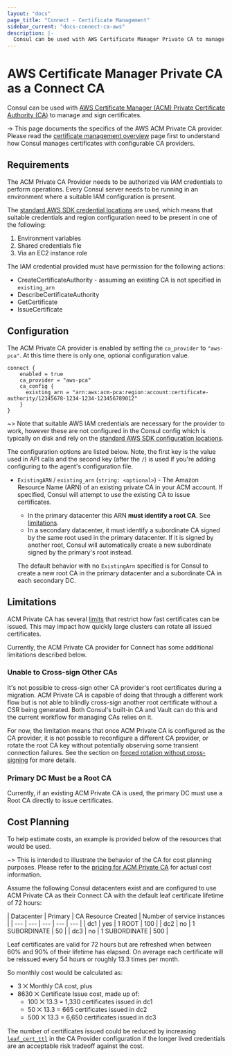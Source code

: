 ```yaml
---
layout: "docs"
page_title: "Connect - Certificate Management"
sidebar_current: "docs-connect-ca-aws"
description: |-
  Consul can be used with AWS Certificate Manager Private CA to manage and sign certificates.
---
```


# AWS Certificate Manager Private CA as a Connect CA

Consul can be used with [AWS Certificate Manager (ACM) Private Certificate
Authority
(CA)](https://aws.amazon.com/certificate-manager/private-certificate-authority/)
to manage and sign certificates.

-> This page documents the specifics of the AWS ACM Private CA provider.
Please read the [certificate management overview](/docs/connect/ca.html)
page first to understand how Consul manages certificates with configurable
CA providers.

## Requirements

The ACM Private CA Provider needs to be authorized via IAM credentials to
perform operations. Every Consul server needs to be running in an environment
where a suitable IAM configuration is present.

The [standard AWS SDK credential
locations](https://docs.aws.amazon.com/sdk-for-go/v1/developer-guide/configuring-sdk.html#specifying-credentials)
are used, which means that suitable credentials and region configuration need to be present in one of the following:
 1. Environment variables
 1. Shared credentials file
 1. Via an EC2 instance role

The IAM credential provided must have permission for the following actions:

 - CreateCertificateAuthority - assuming an existing CA is not specified in `existing_arn`
 - DescribeCertificateAuthority
 - GetCertificate
 - IssueCertificate

## Configuration

The ACM Private CA provider is enabled by setting the `ca_provider` to
`"aws-pca"`. At this time there is only one, optional configuration value.

```hcl
connect {
    enabled = true
    ca_provider = "aws-pca"
    ca_config {
      existing_arn = "arn:aws:acm-pca:region:account:certificate-authority/12345678-1234-1234-123456789012"
    }
}
```

 ~> Note that suitable AWS IAM credentials are necessary for the provider to
 work, however these are not configured in the Consul config which is typically
 on disk and rely on the [standard AWS SDK configuration
 locations](https://docs.aws.amazon.com/sdk-for-go/v1/developer-guide/configuring-sdk.html#specifying-credentials).

The configuration options are listed below. Note, the
first key is the value used in API calls and the second key (after the `/`)
is used if you're adding configuring to the agent's configuration file.

  * `ExistingARN` / `existing_arn` (`string: <optional>`) - The Amazon Resource
    Name (ARN) of an existing private CA in your ACM account. If specified,
    Consul will attempt to use the existing CA to issue certificates.
      - In the primary datacenter this ARN **must identify a root CA**. See
        [limitations](#limitations). 
      - In a secondary datacenter, it must identify a subordinate CA signed by
        the same root used in the primary datacenter. If it is signed by another
        root, Consul will automatically create a new subordinate signed by the
        primary's root instead.

      The default behavior with no `ExistingArn` specified is for Consul to
      create a new root CA in the primary datacenter and a subordinate CA in
      each secondary DC.

## Limitations

ACM Private CA has several
[limits](https://docs.aws.amazon.com/acm-pca/latest/userguide/PcaLimits.html)
that restrict how fast certificates can be issued. This may impact how quickly
large clusters can rotate all issued certificates.

Currently, the ACM Private CA provider for Connect has some additional
limitations described below.

### Unable to Cross-sign Other CAs

It's not possible to cross-sign other CA provider's root certificates during a
migration. ACM Private CA is capable of doing that through a different work flow
but is not able to blindly cross-sign another root certificate without a CSR
being generated. Both Consul's built-in CA and Vault can do this and the current
workflow for managing CAs relies on it.

For now, the limitation means that once ACM Private CA is configured as the CA
provider, it is not possible to reconfigure a different CA provider, or rotate
the root CA key without potentially observing some transient connection
failures. See the section on [forced rotation without
cross-signing](/docs/connect/ca.html#forced-rotation-without-cross-signing) for
more details.

### Primary DC Must be a Root CA

Currently, if an existing ACM Private CA is used, the primary DC must use a Root
CA directly to issue certificates.

## Cost Planning

To help estimate costs, an example is provided below of the resources that would
be used.

~> This is intended to illustrate the behavior of the CA for cost planning
purposes. Please refer to the [pricing for ACM Private
CA](https://aws.amazon.com/certificate-manager/pricing/) for actual cost
information.

Assume the following Consul datacenters exist and are configured to use ACM
Private CA as their Connect CA with the default leaf certificate lifetime of
72 hours:

| Datacenter | Primary | CA Resource Created | Number of service instances |
| --- | --- | --- | --- | --- |
| dc1 | yes | 1 ROOT | 100 |
| dc2 | no | 1 SUBORDINATE | 50 |
| dc3 | no | 1 SUBORDINATE | 500 |

Leaf certificates are valid for 72 hours but are refreshed when
between 60% and 90% of their lifetime has elapsed. On average each certificate
will be reissued every 54 hours or roughly 13.3 times per month.

So monthly cost would be calculated as:

 - 3 ⨉ Monthly CA cost, plus
 - 8630 ⨉ Certificate Issue cost, made up of:
    - 100 ⨉ 13.3 = 1,330 certificates issued in dc1
    - 50 ⨉ 13.3 = 665 certificates issued in dc2
    - 500 ⨉ 13.3 = 6,650 certificates issued in dc3

The number of certificates issued could be reduced by increasing
[`leaf_cert_ttl`](/docs/agent/options.html#ca_leaf_cert_ttl) in the CA Provider
configuration if the longer lived credentials are an acceptable risk tradeoff
against the cost.
